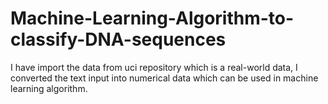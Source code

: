 # Machine-Learning-Algorithm-to-classify-DNA-sequences
I have import the data from uci repository which is a real-world data, I converted the text input into numerical data which can be used in machine learning algorithm.

